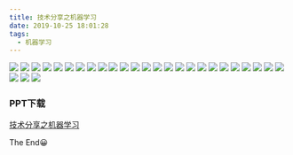 ```yaml
---
title: 技术分享之机器学习
date: 2019-10-25 18:01:28
tags:
  - 机器学习
---
```

![](https://qiniu.zcheng.site/machine-learning-machine-learning1.png)
![](https://qiniu.zcheng.site/machine-learning-machine-learning2.png)
![](https://qiniu.zcheng.site/machine-learning-machine-learning3.png)
![](https://qiniu.zcheng.site/machine-learning-machine-learning4.png)
![](https://qiniu.zcheng.site/machine-learning-machine-learning5.png)
![](https://qiniu.zcheng.site/machine-learning-machine-learning6.png)
![](https://qiniu.zcheng.site/machine-learning-machine-learning7.png)
![](https://qiniu.zcheng.site/machine-learning-machine-learning8.png)
![](https://qiniu.zcheng.site/machine-learning-machine-learning9.png)
![](https://qiniu.zcheng.site/machine-learning-machine-learning10.png)
![](https://qiniu.zcheng.site/machine-learning-machine-learning11.png)
![](https://qiniu.zcheng.site/machine-learning-machine-learning12.png)
![](https://qiniu.zcheng.site/machine-learning-machine-learning13.png)
![](https://qiniu.zcheng.site/machine-learning-machine-learning14.png)
![](https://qiniu.zcheng.site/machine-learning-machine-learning15.png)
![](https://qiniu.zcheng.site/machine-learning-machine-learning16.png)
![](https://qiniu.zcheng.site/machine-learning-machine-learning17.png)
![](https://qiniu.zcheng.site/machine-learning-machine-learning18.png)
![](https://qiniu.zcheng.site/machine-learning-machine-learning19.png)
![](https://qiniu.zcheng.site/machine-learning-machine-learning20.png)
![](https://qiniu.zcheng.site/machine-learning-machine-learning21.png)
![](https://qiniu.zcheng.site/machine-learning-machine-learning22.png)
![](https://qiniu.zcheng.site/machine-learning-machine-learning23.png)
![](https://qiniu.zcheng.site/machine-learning-machine-learning24.png)
![](https://qiniu.zcheng.site/machine-learning-machine-learning25.png)
![](https://qiniu.zcheng.site/machine-learning-machine-learning26.png)
![](https://qiniu.zcheng.site/machine-learning-machine-learning27.png)
![](https://qiniu.zcheng.site/machine-learning-machine-learning28.png)

### PPT下载
[技术分享之机器学习](https://qiniu.zcheng.site/machine-learning-%E6%8A%80%E6%9C%AF%E5%88%86%E4%BA%AB%E4%B9%8B%E6%9C%BA%E5%99%A8%E5%AD%A6%E4%B9%A0.pptx)

The End😀
